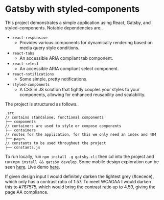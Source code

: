 # Gatsby with styled-components

This project demonstrates a simple application using React, Gatsby, and styled-components. Notable dependencies are..

- `react-responsive`
  - Provides various components for dynamically rendering based on media query style conditions.
- `react-tabs`
  - An accessible ARIA compliant tab component.
- `react-select`
  - An accessible ARIA compliant select component.
- `react-notifications`
  - Some simple, pretty notifications.
- `styled-components`
  - A CSS in JS solution that tightly couples your styles to your components, allowing for enhanced reusability and scalability.

The project is structured as follows..

    .src
    // contains standalone, functional components
    ├── components
    // containers are used to style or compose components
    ├── containers
    // routes for the application, for this we only need an index and 404
    ├── pages
    // constants to be used throughout the project
    ├── constants.js

To run locally, run `npm install -g gatsby-cli` then cd into the project and run `npm install && gatsby develop`.
Some mobile design exploration can be seen [here](https://www.figma.com/file/UkgRIj9eGAJdrS2qfy05RhI8/Untitled?node-id=0%3A1). Live demo [here](https://gatsby-styled-components-demo.netlify.com/).

If given design input I would definitely darken the lightest grey (#cecece), which only has a contrast ratio of 1.57. To meet WCAGAA I would darken this to #767575, which would bring the contrast ratio up to 4.59, giving the page AA compliance.
